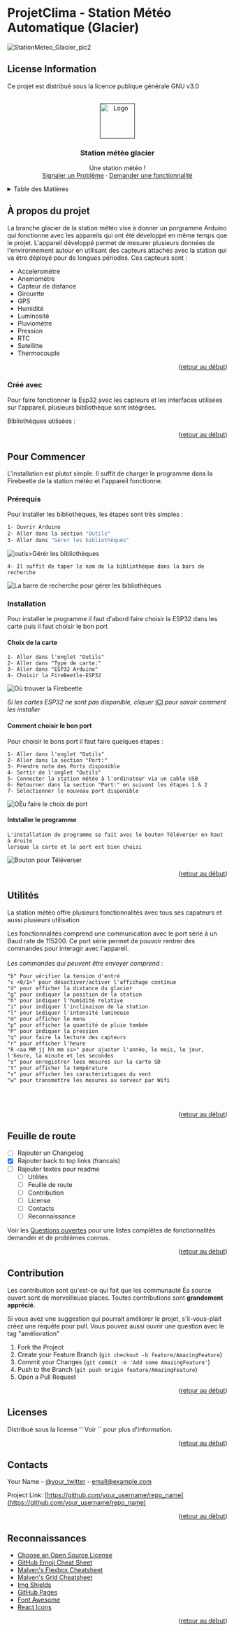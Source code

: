 # ProjetClima - Station Météo Automatique (Glacier)
![StationMeteo_Glacier_pic2](https://github.com/climatoLab/StationMeteoGlacier/assets/102256913/b81ce2fa-4a42-488c-8efd-8a72bb7f2622)



## License Information
Ce projet est distribué sous la licence publique générale GNU v3.0



<div id="top"></div>
<!--
Le document est une copie du ReadMe de la Station météo version école alors beaucoup de chose est à changer.








[![Contributors][contributors-shield]][contributors-url]
[![Forks][forks-shield]][forks-url]
[![Stargazers][stars-shield]][stars-url]
[![Issues][issues-shield]][issues-url]
[![MIT License][license-shield]][license-url]
[![LinkedIn][linkedin-shield]][linkedin-url]
-->

<!-- PROJECT LOGO -->

<br />
<div align="center">
  <a href="">
    <img src="Images/logo.png" alt="Logo" width="80" height="80">
  </a>

  <h3 align="center">Station météo glacier</h3>

  


  <p align="center">
    Une station météo !
    <br />
    <a href="https://github.com/distaCAL/StationMeteo/issues">Signaler un Problème</a>
    ·
    <a href="https://github.com/distaCAL/StationMeteo/issues">Demander une fonctionnalité</a>
  </p>
</div>
 


<!-- Table des matières--------------------------------------------------------------------------------------- -->
<details>
  <summary>Table des Matières</summary>
  <ol>
    <li>
      <a href="#À-propos-du projet">À propos du projet</a>
      <ul>
        <li><a href="#Créé-avec">Créé avec</a></li>
      </ul>
    </li>
    <li>
      <a href="#Pour Commencer">Pour Commencer</a>
      <ul>
        <li><a href="#Prérequis">Prérequis</a></li>
        <li><a href="#Installation">Installation</a>
         <ul>
           <li><a href="#Choix de Carte">Choix de Carte</a></li>
           <li><a href="#Choix du Port">Comment choisir le bon port</a></li>
           <li><a href="#Installation du Programme">Installater le Programme</a></li>
         </ul>
      </ul>
    </li>
    <li><a href="#Utilités">Utilités</a></li>
    <li><a href="#Feuille de route">Feuille de route</a></li>
    <li><a href="#Contribution">Contribution</a></li>
    <li><a href="#Licenses">Licenses</a></li>
    <li><a href="#Contacts">Contacts</a></li>
    <li><a href="#Reconnaissances">Reconnaissances</a></li>
  </ol>
</details>

<!-- à propos du projet--------------------------------------------------------------------------------------- -->
<h2 id="À-propos-du projet">À propos du projet</h2>

<!-- Image du projet -->
<div align="center">
  <a href="">
   <!-- <img src="Images/StationAngle.jpg" alt="Station Météo" width="750" height="750"> -->
  </a>
  
 <div align="left">

 <!--Décrit qu'est-ce qu'est le projet à quoi il sert et le pourquoi, comment, quand? -->
  <!-- Modifier le texte pour rajouter les détails sur les capteurs -->
La branche glacier de la station météo vise à donner un porgramme Arduino qui fonctionne avec les appareils qui ont été développé en même temps que le projet. L'appareil développé permet de mesurer plusieurs données de l'environnement autour en utilisant des capteurs attachés avec la station qui va être déployé pour de longues périodes. Ces capteurs sont :

* Acceleromètre
* Anemomètre
* Capteur de distance
* Girouette
* GPS
* Humidité
* Luminosité
* Pluviomètre
* Pression
* RTC
* Satellitte
* Thermocouple


<p align="right">(<a href="#top">retour au début</a>)</p>


<!-- créé avec--------------------------------------------------------------------------------------- -->
<h3 id="Créé-avec">Créé avec</h3>

<!-- 
Cette section devrait contenir une listes de bibliothèque et peut-être de hardware. 
Laisse les add-ons/ pluggin pour la section reconnaissance.
-->
Pour faire fonctionner la Esp32 avec les capteurs et les interfaces utilisées sur l'appareil, plusieurs bibliothèque sont intégrées.

Bibliothèques utilisées :


<p align="right">(<a href="#top">retour au début</a>)</p>



<!-- pour commencer ---------------------------------------------------------------------------------- -->
<h2 id="Pour Commencer">Pour Commencer</h2>

<!-- montre comment installer le projet localement -->

L'installation est plutot simple. Il suffit de charger le programme dans la Firebeetle de la station météo et l'appareil fonctionne.

<!-- prérequis ---------------------------------------------------------------------------------- -->
<h3 id="Prérequis">Prérequis</h3>

<!-- ceci montre comment installer des prérequis -->
Pour installer les bibliothèques, les étapes sont très simples :

  ```sh
  1- Ouvrir Arduino
  2- Aller dans la section "Outils"
  3- Aller dans "Gérer les bibliothèques"
  ```
  
  <img src="Images/GererBibliotheque.png" alt="outis>Gérér les bibliothèques">
  
  ```
  4- Il suffit de taper le nom de la bibliothèque dans la bars de recherche
  ```
  
 <img src="Images/BarreRecherche.png" alt="La barre de recherche pour gérer les bibliothèques">
 
<!-- Installation---------------------------------------------------------------------------------- -->
<h3 id="Installation">Installation</h2>

<!-- En dessous est une explication sur comment installer le projet -->
   Pour installer le programme il faut d'abord faire choisir la ESP32 dans les carte puis il faut choisir le bon port
   <h4 id="Choix de Carte">Choix de la carte</h2> 
   
   ```
   1- Aller dans l'onglet "Outils"
   2- Aller dans "Type de carte:"
   3- Aller dans "ESP32 Arduino"
   4- Choisir la FireBeetle-ESP32
   ```
   
   <img src="Images/ChoixCarte.png" alt="Où trouver la Firebeetle">
   
   <i> Si les cartes ESP32 ne sont pas disponible, cliquer </i> [ICI](https://randomnerdtutorials.com/installing-the-esp32-board-in-arduino-ide-windows-instructions/) <i> pour savoir comment les installer </i>
   
   <h4 id="Choix du Port">Comment choisir le bon port</h2>
   
   Pour choisir le bons port il faut faire quelques étapes :
   ```
   1- Aller dans l'onglet "Outils"
   2- Aller dans la section "Port:"
   3- Prendre note des Ports disponible
   4- Sortir de l'onglet "Outils"
   5- Connecter la station météo à l'ordinateur via un cable USB
   6- Retourner dans la section "Port:" en suivant les étapes 1 & 2
   7- Sélectionner le nouveau port disponible
   ```
   
   <img src="Images/ChoixPort.png" alt="OÈu faire le choix de port">
   
   <h4 id="Installation du Programme">Intstaller le programme</h2>
   
   ```
   L'installation du programme se fait avec le bouton Téléverser en haut à droite
   lorsque la carte et le port est bien choisi
   ```
   
 <img src="Images/Televerser.png" alt="Bouton pour Téléverser">



<p align="right">(<a href="#top">retour au début</a>)</p>



<!-- exemple d'utilité ---------------------------------------------------------- -->
<h2 id="Utilités">Utilités</h2>

<!-- Montre des exemples utiles du projet, peut rajouter des screenshots, demo, code, etc. -->
La station météo offre plusieurs fonctionnalités avec tous ses capateurs et aussi plusieurs utilisation

   Les fonctionnalités comprend une communication avec le port série à un Baud rate de 115200.
   Ce port série permet de pouvoir rentrer des commandes pour interagir avec l'appareil.
   <br>
   <br>
   _Les commandes qui peuvent être envoyer comprend :_
   ```
   "b" Pour vérifier la tension d'entré
   "c <0/1>" pour désactiver/activer l'affichage continue
   "d" pour afficher la distance du glacier
   "g" pour indiquer la position de la station
   "h" pour indiquer l'humidité relative
   "i" pour indiquer l'inclinaison de la station
   "l" pour indiquer l'intensité lumineuse
   "m" pour afficher le menu
   "p" pour afficher la quantité de pluie tombée
   "P" pour indiquer la pression
   "q" pour faire la lecture des capteurs
   "r" pour afficher l'heure
   "R <aa MM jj hh mm ss>" pour ajuster l'année, le mois, le jour, l'heure, la minute et les secondes
   "s" pour enregistrer lees mesures sur la carte SD
   "t" pour afficher la température
   "v" pour afficher les caractéristiques du vent
   "w" pour transmettre les mesures au serveur par Wifi
   ```
   <br>
   
  <br> 
<!-- <i>peut créer une référence </i> [Documentation](https://example.com) -->
<!--  Rajouter les utilisations possibles et des photos pour la présentation    -->
   
   
<p align="right">(<a href="#top">retour au début</a>)</p>



<!-- Feuille de route----------------------------------------------------- -->
<h2 id="Feuille de route">Feuille de route</h2>


<!-- montre la feuille de route -->


- [ ] Rajouter un Changelog
- [x] Rajouter back to top links (francais)
- [ ] Rajouter textes pour readme
    - [ ] Utilités 
    - [ ] Feuille de route
    - [ ] Contribution
    - [ ] License
    - [ ] Contacts
    - [ ] Reconnaissance

Voir les [Questions ouvertes](https://github.com/distaCAL/StationMeteo/issues) pour une listes complêtes de fonctionnalités demander et de problèmes connus.
<p align="right">(<a href="#top">retour au début</a>)</p>



<!-- Contribution ---------------------------------------------------------- -->
<h2 id="Contribution">Contribution</h2>


<!-- listes de personnes qui ont aidé et leur contribution. -->
Les contribution sont qu'est-ce qui fait que les communauté Èa source ouvert sont de merveilleuse places. Toutes contributions sont **grandement apprécié**.

Si vous avez une suggestion qui pourrait améliorer le projet, s'il-vous-plait créez une requête pour pull. Vous pouvez aussi ouvrir une question avec le tag "amélioration"

1. Fork the Project
2. Create your Feature Branch (`git checkout -b feature/AmazingFeature`)
3. Commit your Changes (`git commit -m 'Add some AmazingFeature'`)
4. Push to the Branch (`git push origin feature/AmazingFeature`)
5. Open a Pull Request

<p align="right">(<a href="#top">retour au début</a>)</p>



<!-- LICENSE---------------------------------------------------------------- -->
<h2 id="Licenses">Licenses</h2>
<!-- Donne la/les license(s) -->
Distribué sous la license '' Voir `` pour plus d'information.

<p align="right">(<a href="#top">retour au début</a>)</p>



<!-- Contacts ------------------------------------------------------------------- -->
<h2 id="Contacts">Contacts</h2>

<!-- rajouter les contacts -->

Your Name - [@your_twitter](https://twitter.com/your_username) - email@example.com

Project Link: [https://github.com/your_username/repo_name](https://github.com/your_username/repo_name)

<p align="right">(<a href="#top">retour au début</a>)</p>



<!-- Reconnaissances ---------------------------------------------------- -->
<h2 id="Reconnaissances">Reconnaissances</h2>

<!-- inclure une liste de ressouces qui ont aidé et qui devrait être crédité voici des exemples -->



* [Choose an Open Source License](https://choosealicense.com)
* [GitHub Emoji Cheat Sheet](https://www.webpagefx.com/tools/emoji-cheat-sheet)
* [Malven's Flexbox Cheatsheet](https://flexbox.malven.co/)
* [Malven's Grid Cheatsheet](https://grid.malven.co/)
* [Img Shields](https://shields.io)
* [GitHub Pages](https://pages.github.com)
* [Font Awesome](https://fontawesome.com)
* [React Icons](https://react-icons.github.io/react-icons/search)

<p align="right">(<a href="#top">retour au début</a>)</p>



<!-- MARKDOWN LINKS & IMAGES -->
<!-- https://www.markdownguide.org/basic-syntax/#reference-style-links -->
[contributors-shield]: https://img.shields.io/github/contributors/othneildrew/Best-README-Template.svg?style=for-the-badge
[contributors-url]: https://github.com/othneildrew/Best-README-Template/graphs/contributors
[forks-shield]: https://img.shields.io/github/forks/othneildrew/Best-README-Template.svg?style=for-the-badge
[forks-url]: https://github.com/othneildrew/Best-README-Template/network/members
[stars-shield]: https://img.shields.io/github/stars/othneildrew/Best-README-Template.svg?style=for-the-badge
[stars-url]: https://github.com/othneildrew/Best-README-Template/stargazers
[issues-shield]: https://img.shields.io/github/issues/othneildrew/Best-README-Template.svg?style=for-the-badge
[issues-url]: https://github.com/othneildrew/Best-README-Template/issues
[license-shield]: https://img.shields.io/github/license/othneildrew/Best-README-Template.svg?style=for-the-badge
[license-url]: https://github.com/othneildrew/Best-README-Template/blob/master/LICENSE.txt
[linkedin-shield]: https://img.shields.io/badge/-LinkedIn-black.svg?style=for-the-badge&logo=linkedin&colorB=555
[linkedin-url]: https://linkedin.com/in/othneildrew
[product-screenshot]: images/screenshot.png
